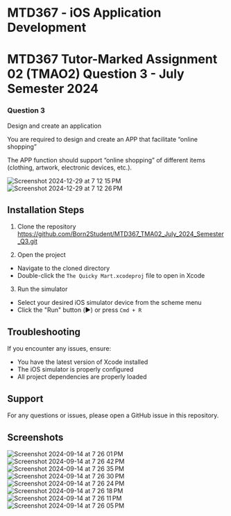 # MTD367 - iOS Application Development

# MTD367 Tutor-Marked Assignment 02 (TMAO2) Question 3 - July Semester 2024

### Question 3

Design and create an application

You are required to design and create an APP that facilitate “online shopping” 

The APP function should support “online shopping” of different items (clothing, artwork, electronic devices, etc.).

![Screenshot 2024-12-29 at 7 12 15 PM](https://github.com/user-attachments/assets/7e35fedc-fbb9-4619-af2e-8a312535aacd)
![Screenshot 2024-12-29 at 7 12 26 PM](https://github.com/user-attachments/assets/447021ef-0731-416a-beac-718b50bf4726)

## Installation Steps

1. Clone the repository
https://github.com/Born2Student/MTD367_TMA02_July_2024_Semester_Q3.git

3. Open the project
- Navigate to the cloned directory
- Double-click the `The Quicky Mart.xcodeproj` file to open in Xcode

3. Run the simulator
- Select your desired iOS simulator device from the scheme menu
- Click the "Run" button (▶️) or press `Cmd + R`

## Troubleshooting
If you encounter any issues, ensure:
- You have the latest version of Xcode installed
- The iOS simulator is properly configured
- All project dependencies are properly loaded

## Support
For any questions or issues, please open a GitHub issue in this repository.

## Screenshots

![Screenshot 2024-09-14 at 7 26 01 PM](https://github.com/user-attachments/assets/752340ad-b50e-4f6a-8bde-4648e34f4ef8)
![Screenshot 2024-09-14 at 7 26 42 PM](https://github.com/user-attachments/assets/b125b275-d302-4ce3-8e02-86c7d1e73976)
![Screenshot 2024-09-14 at 7 26 35 PM](https://github.com/user-attachments/assets/8f8138ee-ff74-4ae0-9f73-2df90a81ab68)
![Screenshot 2024-09-14 at 7 26 30 PM](https://github.com/user-attachments/assets/435a9e12-06d8-4ec4-87ac-94d9769d60d5)
![Screenshot 2024-09-14 at 7 26 24 PM](https://github.com/user-attachments/assets/20ebe4f8-9c50-4e0e-b58c-79e7e4312fec)
![Screenshot 2024-09-14 at 7 26 18 PM](https://github.com/user-attachments/assets/932afaa9-4194-4e37-95b0-a5dfebde4331)
![Screenshot 2024-09-14 at 7 26 11 PM](https://github.com/user-attachments/assets/cf3efb43-235e-456f-8792-385eb1027fd0)
![Screenshot 2024-09-14 at 7 26 05 PM](https://github.com/user-attachments/assets/d0a83336-e001-42e0-850b-dfdc28bb3df7)




